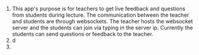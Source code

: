 1. This app's purpose is for teachers to get live feedback and questions from students during lecture.
The communication between the teacher and students are through websockets. The teacher hosts the websocket server
and the students can join via typing in the server ip. Currently the students can send questions or feedback to the 
teacher.
2. d
3. 